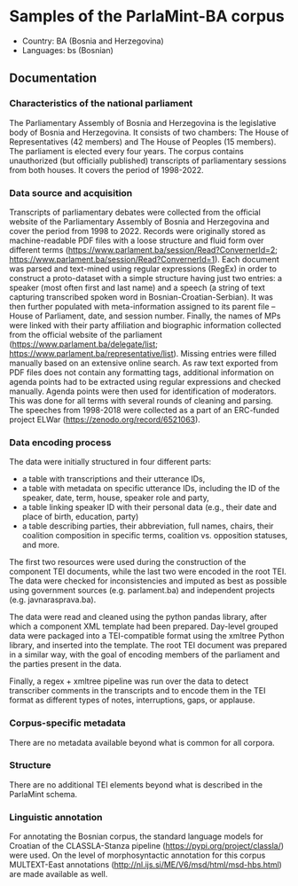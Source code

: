 # Samples of the ParlaMint-BA corpus

- Country: BA (Bosnia and Herzegovina)
- Languages: bs (Bosnian)


## Documentation

### Characteristics of the national parliament

The Parliamentary Assembly of Bosnia and Herzegovina is the legislative body of Bosnia and Herzegovina. It consists of two chambers: The House of Representatives (42 members) and The House of Peoples (15 members). The parliament is elected every four years. The corpus contains unauthorized (but officially published) transcripts of parliamentary sessions from both houses. It covers the period of 1998-2022.

### Data source and acquisition

Transcripts of parliamentary debates were collected from the official website of the Parliamentary Assembly of Bosnia and Herzegovina and cover the period from 1998 to 2022. Records were originally stored as machine-readable PDF files with a loose structure and fluid form over different terms (https://www.parlament.ba/session/Read?ConvernerId=2; https://www.parlament.ba/session/Read?ConvernerId=1). Each document was parsed and text-mined using regular expressions (RegEx) in order to construct a proto-dataset with a simple structure having just two entries: a speaker (most often first and last name) and a speech (a string of text capturing transcribed spoken word in Bosnian-Croatian-Serbian). It was then further populated with meta-information assigned to its parent file – House of Parliament, date, and session number. Finally, the names of MPs were linked with their party affiliation and biographic information collected from the official website of the parliament (https://www.parlament.ba/delegate/list; https://www.parlament.ba/representative/list). Missing entries were filled manually based on an extensive online search. As raw text exported from PDF files does not contain any formatting tags, additional information on agenda points had to be extracted using regular expressions and checked manually. Agenda points were then used for identification of moderators. This was done for all terms with several rounds of cleaning and parsing. The speeches from 1998-2018 were collected as a part of an ERC-funded project ELWar (https://zenodo.org/record/6521063).

### Data encoding process

The data were initially structured in four different parts:

- a table with transcriptions and their utterance IDs,
- a table with metadata on specific utterance IDs, including the ID of the speaker, date, term, house, speaker role and party,
- a table linking speaker ID with their personal data (e.g., their date and place of birth, education, party)
- a table describing parties, their abbreviation, full names, chairs, their coalition composition in specific terms, coalition vs. opposition statuses, and more.

The first two resources were used during the construction of the component TEI documents, while the last two were encoded in the root TEI. The data were checked for inconsistencies and imputed as best as possible using government sources (e.g. parlament.ba) and independent projects (e.g. javnarasprava.ba).

The data were read and cleaned using the python pandas library, after which a component XML template had been prepared. Day-level grouped data were packaged into a TEI-compatible format using the xmltree Python library, and inserted into the template. The root TEI document was prepared in a similar way, with the goal of encoding members of the parliament and the parties present in the data.

Finally, a regex + xmltree pipeline was run over the data to detect transcriber comments in the transcripts and to encode them in the TEI format as different types of notes, interruptions, gaps, or applause.

### Corpus-specific metadata

There are no metadata available beyond what is common for all corpora.

### Structure

There are no additional TEI elements beyond what is described in the ParlaMint schema.

### Linguistic annotation

For annotating the Bosnian corpus, the standard language models for Croatian of the CLASSLA-Stanza pipeline (https://pypi.org/project/classla/) were used. On the level of morphosyntactic annotation for this corpus MULTEXT-East annotations (http://nl.ijs.si/ME/V6/msd/html/msd-hbs.html) are made available as well.